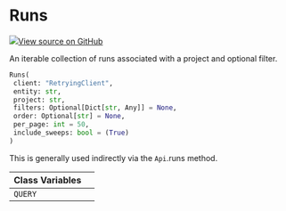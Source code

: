 # Runs



[![](https://www.tensorflow.org/images/GitHub-Mark-32px.png)View source on GitHub](https://www.github.com/wandb/client/tree/9f1a662d681e96387ebf650900aef8f19703b575/wandb/apis/public.py#L1550-L1661)



An iterable collection of runs associated with a project and optional filter.

```python
Runs(
 client: "RetryingClient",
 entity: str,
 project: str,
 filters: Optional[Dict[str, Any]] = None,
 order: Optional[str] = None,
 per_page: int = 50,
 include_sweeps: bool = (True)
)
```




This is generally used indirectly via the `Api`.runs method.



| Class Variables | |
| :--- | :--- |
| `QUERY` | |


